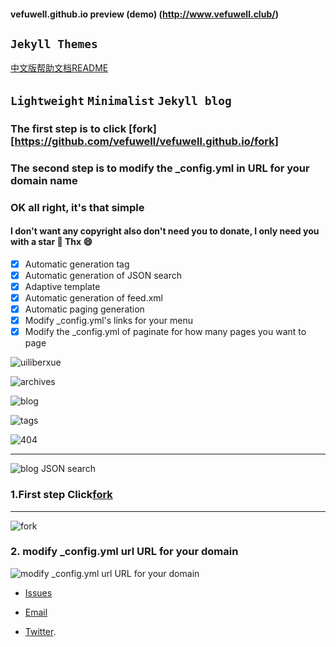 #### vefuwell.github.io preview (demo) (http://www.vefuwell.club/)

`Jekyll Themes`
----------
[中文版帮助文档README](/ChinaREADME.md)
## `Lightweight`  `Minimalist`  `Jekyll blog`

### The first step is to click [fork][https://github.com/vefuwell/vefuwell.github.io/fork]
### The second step is to modify the _config.yml in URL for your domain name

### OK all right, it's that simple

#### I don't want any copyright also don't need you to donate, I only need you with a star 🌟  Thx 😄

- [x] Automatic generation tag
- [x] Automatic generation of JSON search
- [x] Adaptive template
- [x] Automatic generation of feed.xml
- [x] Automatic paging generation
- [x] Modify _config.yml's links for your menu
- [x] Modify the _config.yml of paginate for how many pages you want to page

![uiliberxue](https://raw.githubusercontent.com/Liberxue/liberxue.github.io/master/thumbnails/ui.jpg) 

 ![archives](https://raw.githubusercontent.com/Liberxue/liberxue.github.io/master/thumbnails/archives.png) 

 ![blog](https://raw.githubusercontent.com/Liberxue/liberxue.github.io/master/thumbnails/blog.png) 

 ![tags](https://raw.githubusercontent.com/Liberxue/liberxue.github.io/master/thumbnails/tags.png) 

  ![404](https://raw.githubusercontent.com/Liberxue/liberxue.github.io/master/thumbnails/404.png) 

 ----------
![blog JSON search](https://raw.githubusercontent.com/Liberxue/liberxue.github.io/master/thumbnails/01.gif) 

### 1.First step Click[fork](https://github.com/Liberxue/liberxue.github.io#fork-destination-box)
 
----

![fork](https://raw.githubusercontent.com/Liberxue/liberxue.github.io/master/thumbnails/02.gif)
  
  


### 2. modify _config.yml url URL for your domain

![modify _config.yml url URL for your domain](https://raw.githubusercontent.com/Liberxue/liberxue.github.io/master/thumbnails/04.gif)
  



* [Issues](https://github.com/Liberxue/liberxue.github.io/issues)
 
* [Email](mailto:saninvshen@gmail.com)
 
* [Twitter](https://twitter.com/liberxue).

